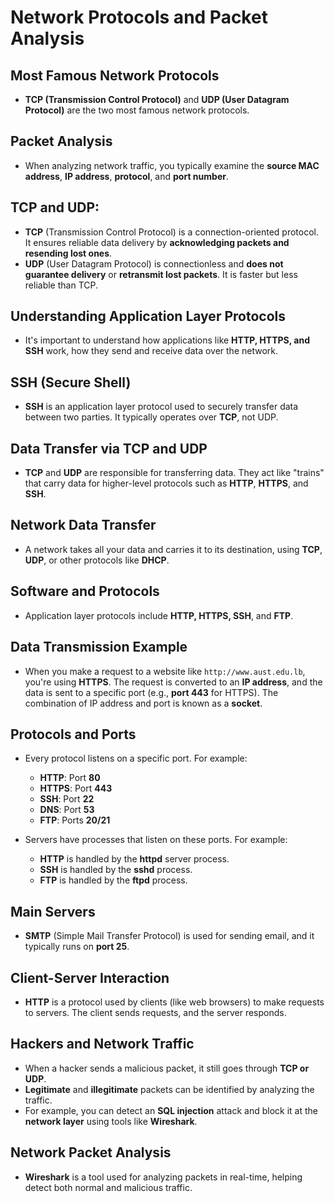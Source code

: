 
# Network Protocols and Packet Analysis

## Most Famous Network Protocols
- **TCP (Transmission Control Protocol)** and **UDP (User Datagram Protocol)** are the two most famous network protocols.

## Packet Analysis
- When analyzing network traffic, you typically examine the **source MAC address**, **IP address**, **protocol**, and **port number**.

## TCP and UDP:
- **TCP** (Transmission Control Protocol) is a connection-oriented protocol. It ensures reliable data delivery by **acknowledging packets and resending lost ones**.
- **UDP** (User Datagram Protocol) is connectionless and **does not guarantee delivery** or **retransmit lost packets**. It is faster but less reliable than TCP.

## Understanding Application Layer Protocols
- It's important to understand how applications like **HTTP, HTTPS, and SSH** work, how they send and receive data over the network.

## SSH (Secure Shell)
- **SSH** is an application layer protocol used to securely transfer data between two parties. It typically operates over **TCP**, not UDP.
  
## Data Transfer via TCP and UDP
- **TCP** and **UDP** are responsible for transferring data. They act like "trains" that carry data for higher-level protocols such as **HTTP**, **HTTPS**, and **SSH**.
  
## Network Data Transfer
- A network takes all your data and carries it to its destination, using **TCP**, **UDP**, or other protocols like **DHCP**.

## Software and Protocols
- Application layer protocols include **HTTP, HTTPS, SSH**, and **FTP**.
  
## Data Transmission Example
- When you make a request to a website like `http://www.aust.edu.lb`, you're using **HTTPS**. The request is converted to an **IP address**, and the data is sent to a specific port (e.g., **port 443** for HTTPS). The combination of IP address and port is known as a **socket**.

## Protocols and Ports
- Every protocol listens on a specific port. For example:
  - **HTTP**: Port **80**
  - **HTTPS**: Port **443**
  - **SSH**: Port **22**
  - **DNS**: Port **53**
  - **FTP**: Ports **20/21**
  
- Servers have processes that listen on these ports. For example:
  - **HTTP** is handled by the **httpd** server process.
  - **SSH** is handled by the **sshd** process.
  - **FTP** is handled by the **ftpd** process.

## Main Servers
- **SMTP** (Simple Mail Transfer Protocol) is used for sending email, and it typically runs on **port 25**.

## Client-Server Interaction
- **HTTP** is a protocol used by clients (like web browsers) to make requests to servers. The client sends requests, and the server responds.

## Hackers and Network Traffic
- When a hacker sends a malicious packet, it still goes through **TCP or UDP**.
- **Legitimate** and **illegitimate** packets can be identified by analyzing the traffic.
- For example, you can detect an **SQL injection** attack and block it at the **network layer** using tools like **Wireshark**.

## Network Packet Analysis
- **Wireshark** is a tool used for analyzing packets in real-time, helping detect both normal and malicious traffic.
